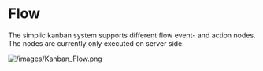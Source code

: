 # Flow

The simplic kanban system supports different flow event- and action nodes. The nodes are currently only executed on server side.

![/images/Kanban_Flow.png](/images/Kanban_Flow.png)